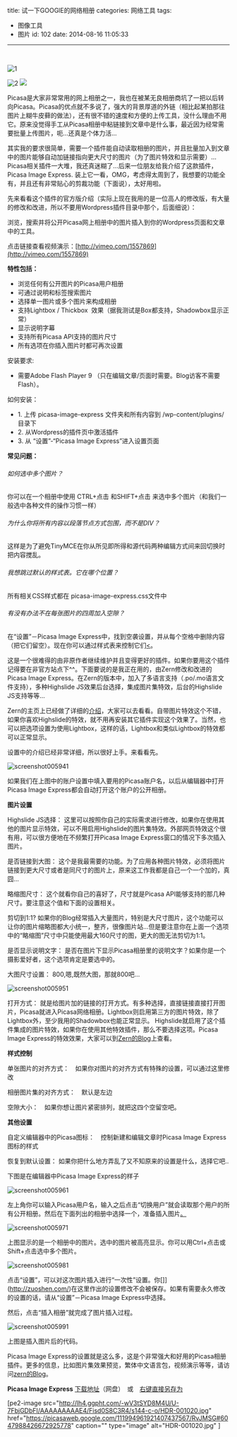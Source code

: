 title: 试一下GOOGlE的网络相册
categories: 网络工具
tags:
  - 图像工具
  - 图片
id: 102
date: 2014-08-16 11:05:33
---

&nbsp;

![1](https://lh3.googleusercontent.com/-GBKFdMRsSxg/U-7HxsNodEI/AAAAAAAAAFc/Tf36Rjz1PAc/w1096-h685-no/HDR-001020.jpg)

![2](https://lh4.googleusercontent.com/-zjoqU3FQ2mk/U-7JoyooJgI/AAAAAAAAAGE/LAUs0o9JyA4/w1096-h685-no/1440-9.jpg)
![](https://lh6.googleusercontent.com/-jgYlr-I_cVY/U-45dSQ7CrI/AAAAAAAB30A/8qyTDr5Rytc/w489-h685-no/sunset%2Bn%2Bsea1.gif)

Picasa是大家非常常用的网上相册之一，我也在被某无良相册商坑了一把以后转向Picasa。Picasa的优点就不多说了，强大的背景厚道的外链（相比起某拍那往图片上糊牛皮藓的做法），还有很不错的速度和方便的上传工具，没什么理由不用它。原来没觉得手工从Picasa相册中粘链接到文章中是什么事，最近因为经常需要批量上传图片，呃…还真是个体力活…

其实我的要求很简单，需要一个插件能自动读取相册的图片，并且批量加入到文章中的图片能够自动加链接指向更大尺寸的图片（为了图片特效和显示需要）…Picasa相关插件一大堆，我还真迷糊了…后来一位朋友给我介绍了这款插件，Picasa Image Express. 装上它一看，OMG，考虑得太周到了，我想要的功能全有，并且还有非常贴心的剪裁功能（下面说），太好用啦。

先来看看这个插件的官方版介绍（实际上现在我用的是一位高人的修改版，有大量的修改和改进，所以不要用Wordpress插件目录中那个，后面细说）：

浏览，搜索并将公开Picasa网上相册中的图片插入到你的Wordpress页面和文章中的工具。

点击链接查看视频演示：[http://vimeo.com/1557869](http://vimeo.com/1557869)

**特性包括：**

*   浏览任何有公开图片的Picasa用户相册
*   可通过说明和标签搜索图片
*   选择单一图片或多个图片来构成相册
*   支持Lightbox / Thickbox  效果（据我测试是Box都支持，Shadowbox显示正常）
*   显示说明字幕
*   支持所有Picasa API支持的图片尺寸
*   所有选项在你插入图片时都可再次设置

安装要求:

*   需要Adobe Flash Player 9 （只在编辑文章/页面时需要。Blog访客不需要Flash）。

如何安装：

*   1\. 上传 picasa-image-express 文件夹和所有内容到 /wp-content/plugins/ 目录下
*   2\. 从Wordpress的插件页中激活插件
*   3\. 从 “设置”-“Picasa Image Express”进入设置页面

**常见问题：**

###### 如何选中多个图片？

你可以在一个相册中使用 CTRL+点击 和SHIFT+点击 来选中多个图片（和我们一般选中各种文件的操作习惯一样）

###### 为什么你将所有内容以段落节点方式包围，而不是DIV？

这样是为了避免TinyMCE在你从所见即所得和源代码两种编辑方式间来回切换时把内容搅乱。

###### 我想跳过默认的样式表。它在哪个位置？

所有相关CSS样式都在 picasa-image-express.css文件中

###### 有没有办法不在每张图片的四周加入空隙？

在“设置”－Picasa Image Express中，找到空袭设置，并从每个空格中删除内容（把它们留空）。现在你可以通过样式表来控制它们[&lt;](http://zuoshen.com/)。

这是一个很难得的由非原作者继续维护并且变得更好的插件。如果你要用这个插件记得要在非官方站点下^^。下面要说的是我正在用的，由Zern修改和改进的Picasa Image Express。在Zern的版本中，加入了多语言支持（.po/.mo语言文件支持），多种Highslide JS效果后台选择，集成图片集特效，后台的Highslide JS支持等等…

Zern的主页上已经做了详细的[介绍](http://www.cisvi.com/bo/picasa-image-express-965/)，大家可以去看看。自带图片特效这个不错，如果你喜欢Highslide的特效，就不用再安装其它插件实现这个效果了。当然，也可以把选项设置为使用Lightbox，这样的话，Lightbox和类似Lightbox的特效都可以正常显示。

设置中的介绍已经非常详细，所以很好上手。来看看先。

![screenshot005941](http://plugins.wopus.org/wp-content/uploads/plugins/2009/05/screenshot005941.jpg)

如果我们在上图中的账户设置中填入要用的Picasa账户名，以后从编辑器中打开Picasa Image Express都会自动打开这个账户的公开相册。

**图片设置**

Highslide JS选择： 这里可以按照你自己的实际需求进行修改，如果你在使用其他的图片显示特效，可以不用启用Highslide的图片集特效。外部网页特效这个很有用，可以很方便地在不频繁打开Picasa Image Express窗口的情况下多次插入图片。

是否链接到大图： 这个是我最需要的功能。为了应用各种图片特效，必须将图片链接到更大尺寸或者是同尺寸的图片上，原来这工作我都是自己一个一个加的，真囧…

略缩图尺寸： 这个就看你自己的喜好了，尺寸就是Picasa API能够支持的那几种尺寸。要注意这个值和下面的设置相关。

剪切到1:1? 如果你的Blog经常插入大量图片，特别是大尺寸图片，这个功能可以让你的图片缩略图都大小统一，整齐，很像图片站…但是要注意你在上面一个选项中的“略缩图”尺寸中只能使用最大160尺寸的图，更大的图无法剪切为1:1。

是否显示说明文字： 是否在图片下显示Picasa相册里的说明文字？如果你是一个摄影爱好者，这个选项肯定是要选中的。

大图尺寸设置： 800,嗯,既然大图，那就800吧…

![screenshot005951](http://plugins.wopus.org/wp-content/uploads/plugins/2009/05/screenshot005951.jpg)

打开方式： 就是给图片加的链接的打开方式。有多种选择，直接链接直接打开图片，Picasa就进入Picasa网络相册。Lightbox则启用第三方的图片特效，除了Lightbox外，至少我用的Shadowbox也能正常显示。 Highslide就启用了这个插件集成的图片特效，如果你在使用其他特效插件，那么不要选择这项。Picasa Image Express的特效效果，大家可以到[Zern的Blog](http://www.cisvi.com/bo/picasa-image-express-965/)上查看。

**样式控制**

单张图片的对齐方式：　如果你对图片的对齐方式有特殊的设置，可以通过这里修改

相册图片集的对齐方式：　默认是左边

空隙大小：　如果你想让图片紧密排列，就把这四个空留空吧。

**其他设置**

自定义编辑器中的Picasa图标：　控制新建和编辑文章时Picasa Image Express图标的样式

恢复到默认设置： 如果你把什么地方弄乱了又不知原来的设置是什么，选择它吧..

下图是在编辑器中Picasa Image Express的样子

![screenshot005961](http://plugins.wopus.org/wp-content/uploads/plugins/2009/05/screenshot005961.jpg)

左上角你可以输入Picasa用户名，输入之后点击“切换用户”就会读取那个用户的所有公开相册。然后在下面列出的相册中选择一个，准备插入图片[。](http://zuoshen.com/)

![screenshot005971](http://plugins.wopus.org/wp-content/uploads/plugins/2009/05/screenshot005971.jpg)

上图显示的是一个相册中的图片。选中的图片被高亮显示。你可以用Ctrl+点击或Shift+点击选中多个图片。

![screenshot005981](http://plugins.wopus.org/wp-content/uploads/plugins/2009/05/screenshot005981.jpg)

点击“设置”，可以对这次图片插入进行“一次性”设置。你[]](http://zuoshen.com/)在这里作出的设置修改不会被保存。如果有需要永久修改的设置的话，请从“设置”－Picasa Image Express中选择。

然后，点击“插入相册”就完成了图片插入过程。

![screenshot005991](http://plugins.wopus.org/wp-content/uploads/plugins/2009/05/screenshot005991.jpg)

上图是插入图片后的代码。

Picasa Image Express的设置就是这么多，这是个非常强大和好用的Picasa相册插件。更多的信息，比如图片集效果预览，繁体中文语言包，视频演示等等，请访问[zern的Blog](http://www.cisvi.com/bo/picasa-image-express-965/comment-page-1/#comments)。

**Picasa Image Express** [下载地址](http://www.uushare.com/user/juaner/file/1422384)（网盘）　或　[右键直接另存为](http://eyebo.googlecode.com/files/picasa-images-express-best.zip)

[pe2-image src="http://lh4.ggpht.com/-wV3tSYD8M4U/U-7FbjGDbFI/AAAAAAAAAE4/Fisd0S8C3R4/s144-c-o/HDR-001020.jpg" href="https://picasaweb.google.com/111994961921407437567/RvJMSG#6047988426672925778" caption="" type="image" alt="HDR-001020.jpg" ]
